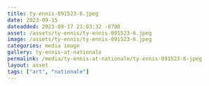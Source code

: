 ```yaml
---
title: ty-ennis-091523-6.jpeg
date: 2023-09-15
dateadded: 2023-09-17 21:03:32 -0700
asset: /assets/ty-ennis/ty-ennis-091523-6.jpeg
image: /assets/ty-ennis/ty-ennis-091523-6.jpeg
categories: media image
gallery: ty-ennis-at-nationale
permalink: /media/ty-ennis-at-nationale/ty-ennis-091523-6-jpeg
layout: asset
tags: ["art", "nationale"]
--- 
```

